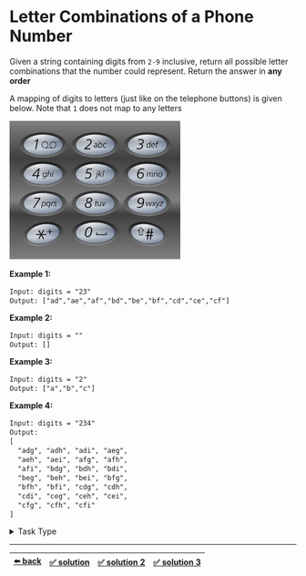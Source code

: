 # Letter Combinations of a Phone Number

Given a string containing digits from `2-9` inclusive, return all possible letter combinations that the number could represent. Return the answer in __any order__

A mapping of digits to letters (just like on the telephone buttons) is given below. Note that `1` does not map to any letters

<img src=./telephone-keypad.png width=300 />

__Example 1:__

```
Input: digits = "23"
Output: ["ad","ae","af","bd","be","bf","cd","ce","cf"]
```

__Example 2:__

```
Input: digits = ""
Output: []
```

__Example 3:__

```
Input: digits = "2"
Output: ["a","b","c"]
```

__Example 4:__

```
Input: digits = "234"
Output:
[
  "adg", "adh", "adi", "aeg",
  "aeh", "aei", "afg", "afh",
  "afi", "bdg", "bdh", "bdi",
  "beg", "beh", "bei", "bfg",
  "bfh", "bfi", "cdg", "cdh",
  "cdi", "ceg", "ceh", "cei",
  "cfg", "cfh", "cfi"
]
```

<details>

<summary>Task Type</summary>

- __`Backtracking`__
  <details>

  <summary><i><b><code>Get all unique combinations of values of many arrays in any order</code></b></i></summary>

    Think of each button of the phone as an array consisting of 3 elements (for example for button `"2"` the elements of the array are `['a', 'b', 'c']`). As you can see if we have digits `234` then in order to solve the task we need to find all the unique combinations of values of the arrays `['a', 'b', 'c']`, `['d', 'e', 'f']` and `['g', 'h', 'i']`. Thus we can solve the task if we use the Approach _`Get all unique combinations of values of many arrays in any order`_. In order to do this we need to tweak the Approach called _`Merge two Queues of prefixes`_ which we have seen in pure form in [this task](../unpack-ip/task.md)

    It works in this way:
    1. At the beginning, it is an empty string
    2. A new layer is obtained by adding characters at the end of the previous layer
    3. After the new layer is obtained, the previous layer is not used

    Here is a visual representation of the algorithm:

    <img src=./letter-combinations-queue.gif width=400 />

    __Note:__ you can also get all unique combinations of values of many arrays in any order by using the recursive variation of the Approach ([solution 3](./solution-3.js)) but as we have seen in the past using a Queue is more efficient than recursion because with a Queue you don't risk getting a stack overflow error

  </details>

</details>

---

| [:arrow_left: back](../README.md) | [:white_check_mark: solution](./solution.js) | [:white_check_mark: solution 2](./solution-2.js) | [:white_check_mark: solution 3](./solution-3.js) |
| :---: | :---: | :---: | :---: |
